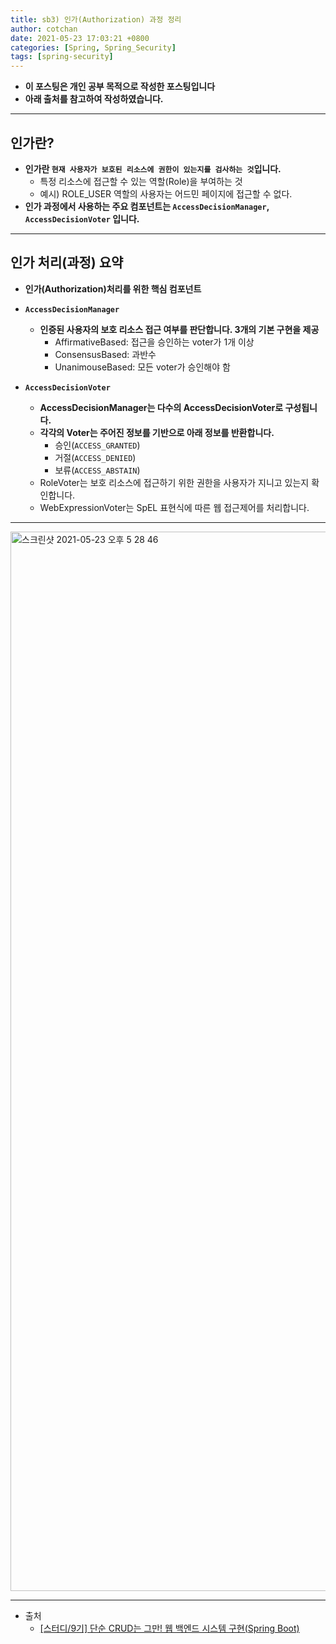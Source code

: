 ```yaml
---
title: sb3) 인가(Authorization) 과정 정리 
author: cotchan 
date: 2021-05-23 17:03:21 +0800 
categories: [Spring, Spring_Security]
tags: [spring-security] 
---
```


+ **이 포스팅은 개인 공부 목적으로 작성한 포스팅입니다**
+ **아래 출처를 참고하여 작성하였습니다.**

---

## 인가란?

+ **인가란 `현재 사용자가 보호된 리소스에 권한이 있는지를 검사하는 것`입니다.**
  + 특정 리소스에 접근할 수 있는 역할(Role)을 부여하는 것
  + 예시) ROLE_USER 역할의 사용자는 어드민 페이지에 접근할 수 없다.
+ **인가 과정에서 사용하는 주요 컴포넌트는 `AccessDecisionManager`, `AccessDecisionVoter` 입니다.**

---

## 인가 처리(과정) 요약

+ **인가(Authorization)처리를 위한 핵심 컴포넌트**

+ **`AccessDecisionManager`**
  + **인증된 사용자의 보호 리소스 접근 여부를 판단합니다. 3개의 기본 구현을 제공**
    + AffirmativeBased: 접근을 승인하는 voter가 1개 이상
    + ConsensusBased: 과반수
    + UnanimouseBased: 모든 voter가 승인해야 함

+ **`AccessDecisionVoter`**
  + **AccessDecisionManager는 다수의 AccessDecisionVoter로 구성됩니다.**
  + **각각의 Voter는 주어진 정보를 기반으로 아래 정보를 반환합니다.**
    + 승인(`ACCESS_GRANTED`) 
    + 거절(`ACCESS_DENIED`)
    + 보류(`ACCESS_ABSTAIN`)
  + RoleVoter는 보호 리소스에 접근하기 위한 권한을 사용자가 지니고 있는지 확인합니다.
  + WebExpressionVoter는 SpEL 표현식에 따른 웹 접근제어를 처리합니다.

---

<img width="1695" alt="스크린샷 2021-05-23 오후 5 28 46" src="https://user-images.githubusercontent.com/75410527/119253492-6f5d6600-bbec-11eb-942b-1c5883b3c213.png">


---

+ 출처
  + [[스터디/9기] 단순 CRUD는 그만! 웹 백엔드 시스템 구현(Spring Boot)](https://programmers.co.kr/learn/courses/11694)
